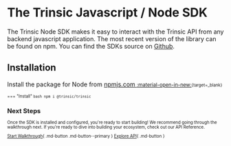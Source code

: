 # The Trinsic Javascript / Node SDK

The Trinsic Node SDK makes it easy to interact with the Trinsic API from any backend javascript application. The most recent version of the library can be found on npm. You can find the SDKs source on [Github](https://github.com/trinsic-id/sdk/node).
## Installation
Install the package for Node from [npmjs.com <small>:material-open-in-new:<small>](https://www.npmjs.com/package/@trinsic/trinsic){target=_blank}

=== "Install"
    ```bash
    npm i @trinsic/trinsic
    ```

<!-- ## Configuration  -->

## Next Steps

Once the SDK is installed and configured, you're ready to start building! We recommend going through the walkthrough next. If you're ready to dive into building your ecosystem, check out our API Reference.

[Start Walkthrough](../walkthroughs/vaccination.md){ .md-button .md-button--primary } [Explore API](../reference/index.md){ .md-button }


